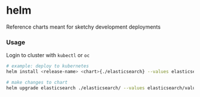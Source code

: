 # helm

Reference charts meant for sketchy development deployments

### Usage

Login to cluster with `kubectl` or `oc`

```bash
# example: deploy to kubernetes
helm install <release-name> <chart>{./elasticsearch} --values elasticsearch/values.yaml 

# make changes to chart
helm upgrade elasticsearch ./elasticsearch/ --values elasticsearch/values.yaml -f elasticsearch/values.yaml 
```
